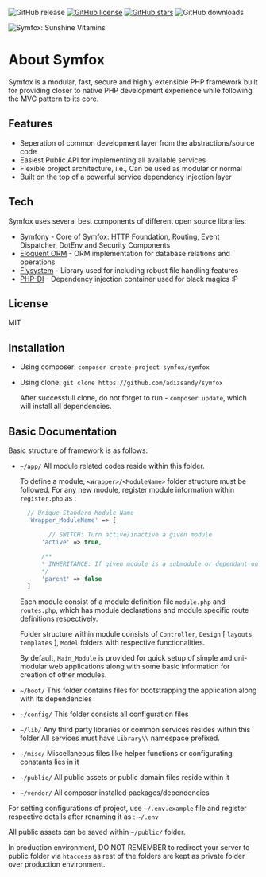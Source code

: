 ![GitHub release](https://img.shields.io/github/v/release/adizsandy/symfox)
[![GitHub license](https://img.shields.io/github/license/adizsandy/symfox)](https://github.com/adizsandy/symfox/blob/master/LICENSE)
[![GitHub stars](https://img.shields.io/github/stars/adizsandy/symfox)](https://GitHub.com/adizsandy/symfox/stargazers/)
![GitHub downloads](https://img.shields.io/github/downloads/adizsandy/symfox/total)

![Symfox: Sunshine Vitamins](https://github.com/adizsandy/symfox/blob/master/public/assets/img/sunshine.png)

# About Symfox 
Symfox is a modular, fast, secure and highly extensible PHP framework built for providing closer to native PHP development experience while following the MVC pattern to its core.

## Features
- Seperation of common development layer from the abstractions/source code
- Easiest Public API for implementing all available services
- Flexible project architecture, i.e., Can be used as modular or normal
- Built on the top of a powerful service dependency injection layer

## Tech
Symfox uses several best components of different open source libraries:

- [Symfony](https://symfony.com/) - Core of Symfox: HTTP Foundation, Routing, Event Dispatcher, DotEnv and Security Components
- [Eloquent ORM](https://laravel.com/docs/5.0/eloquent) - ORM implementation for database relations and operations 
- [Flysystem](https://github.com/thephpleague/flysystem) - Library used for including robust file handling features 
- [PHP-DI](https://github.com/PHP-DI/PHP-DI) - Dependency injection container used for black magics :P

## License
MIT

## Installation
- Using composer:
  ``` composer create-project symfox/symfox ```

- Using clone:
  ``` git clone https://github.com/adizsandy/symfox ```
  
  After successfull clone, do not forget to run - 
  ``` composer update ```, which will install all dependencies.

## Basic Documentation
Basic structure of framework is as follows:

- `~/app/` 
  All module related codes reside within this folder.

  To define a module, `<Wrapper>/<ModuleName>` folder structure must be followed.
  For any new module, register module information within `register.php` as :

  ```php
    // Unique Standard Module Name 
    'Wrapper_ModuleName' => [ 

          // SWITCH: Turn active/inactive a given module
        'active' => true,
        
        /**
        * INHERITANCE: If given module is a submodule or dependant on other modules, if there is any, put 'Standard Module Name' of that parent module for the same Only single inheritance is   allowed for now.
        */
        'parent' => false  
    ] 
  ```
  Each module consist of a module definition file `module.php` and `routes.php`, which has module declarations and module specific route definitions respectively.

  Folder structure within module consists of `Controller`, `Design` [ `layouts`, `templates` ], `Model` folders with respective functionalities.

  By default, `Main_Module` is provided for quick setup of simple and uni-modular web applications along with some basic information for creation of other modules.

- `~/boot/`
  This folder contains files for bootstrapping the application along with its dependencies

- `~/config/`
  This folder consists all configuration files 

- `~/lib/`
  Any third party libraries or common services resides within this folder
  All services must have `Library\\` namespace prefixed.

- `~/misc/`
  Miscellaneous files like helper functions or configurating constants lies in it

- `~/public/`
  All public assets or public domain files reside within it

- `~/vendor/`
  All composer installed packages/dependencies


For setting configurations of project, use `~/.env.example` file and register respective details after  renaming it as : `~/.env`

All public assets can be saved within `~/public/` folder.

In production environment, DO NOT REMEMBER to redirect your server to public folder via `htaccess` as rest of the folders are kept as private folder over production environment.
